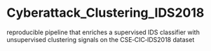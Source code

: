# Cyberattack_Clustering_IDS2018
reproducible pipeline that enriches a supervised IDS classifier with unsupervised clustering signals on the CSE‑CIC‑IDS2018 dataset
